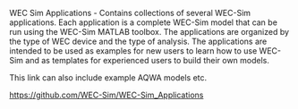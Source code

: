 

WEC Sim Applications - Contains collections of several WEC-Sim applications. Each application is a complete WEC-Sim model that can be run using the WEC-Sim MATLAB toolbox. The applications are organized by the type of WEC device and the type of analysis. The applications are intended to be used as examples for new users to learn how to use WEC-Sim and as templates for experienced users to build their own models.

This link can also include example AQWA models etc.

https://github.com/WEC-Sim/WEC-Sim_Applications

